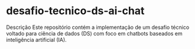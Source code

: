# desafio-tecnico-ds-ai-chat
Descrição Este repositório contém a implementação de um desafio técnico voltado para ciência de dados (DS) com foco em chatbots baseados em inteligência artificial (IA).
